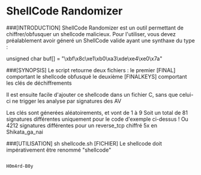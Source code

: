 # ShellCode Randomizer
###[INTRODUCTION]
ShellCode Randomizer est un outil permettant de chiffrer/obfusquer un shellcode malicieux.
Pour l'utiliser, vous devez préalablement avoir géneré un ShellCode valide ayant une synthaxe du type :
  
unsigned char buf[] = 
  "\xbf\x8c\xe1\xb0\xa3\xde\xe4\xe0\x7a"
    
###[SYNOPSIS]
Le script retourne deux fichiers : le premier [FINAL] comportant le shellcode obfusqué
                                   le deuxième [FINALKEYS] comportant les clés de déchiffrements
                                     
Il est ensuite facile d'ajouter ce shellcode dans un fichier C, sans que celui-ci ne trigger les analyse par signatures des AV

Les clés sont génerées aléatoirements, et vont de 1 à 9
Soit un total de 81 signatures différentes uniquement pour le code d'exemple ci-dessus !
Ou 4212 signatures différentes pour un reverse_tcp chiffré 5x en Shikata_ga_nai

###[UTILISATION]
sh shellcode.sh [FICHIER]
Le shellcode doit impérativement être renommé "shellcode"
                                                                    
                                                                                                        H0m4rd-B0y

